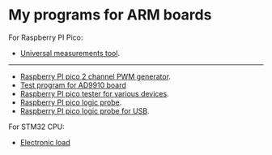 # My programs for ARM boards

For Raspberry PI Pico:
- [Universal measurements tool](meter_ui).
------------------------------------------------------------------------------
- [Raspberry PI pico 2 channel PWM generator](pi_pico/pico_generator).
- [Test program for AD9910 board](pi_pico/pico2_ad9910)
- [Raspberry PI pico tester for various devices](pi_pico/pico_device_tester).
- [Raspberry PI pico logic probe](pi_pico/pico_logic_probe).
- [Raspberry PI pico logic probe for USB](pi_pico/pico_logic_probe2).

For STM32 CPU:
- [Electronic load](stm32f0/load)
